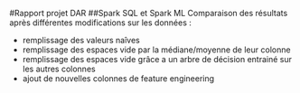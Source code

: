 #Rapport projet DAR
##Spark SQL et Spark ML
Comparaison des résultats après différentes modifications sur les données :
 - remplissage des valeurs naîves
 - remplissage des espaces vide par la médiane/moyenne de leur colonne
 - remplissage des espaces vide grâce a un arbre de décision entrainé sur les autres colonnes
 - ajout de nouvelles colonnes de feature engineering